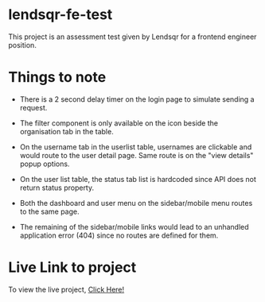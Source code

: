 # lendsqr-fe-test
This project is an assessment test given by Lendsqr for a frontend engineer position.

# Things to note
* There is a 2 second delay timer on the login page to simulate sending a request.

* The filter component is only available on the icon beside the organisation tab in the table.

* On the username tab in the userlist table, usernames are clickable and would route to the user detail page. Same route is on the "view details" popup options.

* On the user list table, the status tab list is hardcoded since API does not return status property.

* Both the dashboard and user menu on the sidebar/mobile menu routes to the same page.

* The remaining of the sidebar/mobile links would lead to an unhandled application error (404) since no routes are defined for them.

# Live Link to project
To view the live project, [Click Here!](https://agulue-chidubem-lendsqr-fe-test.netlify.app/)